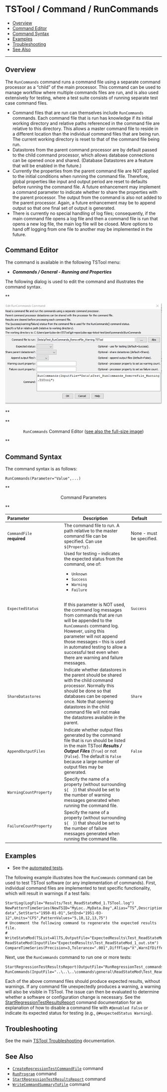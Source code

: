 # TSTool / Command / RunCommands #

*   [Overview](#overview)
*   [Command Editor](#command-editor)
*   [Command Syntax](#command-syntax)
*   [Examples](#examples)
*   [Troubleshooting](#troubleshooting)
*   [See Also](#see-also)

-------------------------

## Overview ##

The `RunCommands` command runs a command file using a separate command processor as a “child” of the main processor.
This command can be used to manage workflow where multiple commands files are run,
and is also used extensively for testing, where a test suite consists of running separate test case command files.

*   Command files that are run can themselves include `RunCommands` commands.
    Each command file that is run has knowledge if its initial working directory and
    relative paths referenced in the command file are relative to this directory.
    This allows a master command file to reside in a different location than the individual command files that are being run.
    The current working directory is reset to that of the command file being run.
*   Datastores from the parent command processor are by default passed to the child command processor,
    which allows database connections can be opened once and shared.
    (Database Datastores are a feature that will be enabled in the future.)
*   Currently the properties from the parent command file are NOT applied to the
    initial conditions when running the command file.
    Therefore, global properties like input and output period are reset to defaults before running the command file.
    A future enhancement may implement a command parameter to indicate whether to share the properties with the parent processor.
    The output from the command is also not added to the parent processor.
    Again, a future enhancement may be to append output so that one final set of output is generated.
*   There is currently no special handling of log files; consequently,
    if the main command file opens a log file and then a command file is run that opens a new log file,
    the main log file will be closed.
    More options to hand off logging from one file to another may be implemented in the future.

## Command Editor ##

The command is available in the following TSTool menu:

*   ***Commands / General - Running and Properties***

The following dialog is used to edit the command and illustrates the command syntax.

**<p style="text-align: center;">
![RunCommands](RunCommands.png)
</p>**

**<p style="text-align: center;">
`RunCommands` Command Editor (<a href="../RunCommands.png">see also the full-size image</a>)
</p>**

## Command Syntax ##

The command syntax is as follows:

```text
RunCommands(Parameter="Value",...)
```
**<p style="text-align: center;">
Command Parameters
</p>**

| **Parameter**&nbsp;&nbsp;&nbsp;&nbsp;&nbsp;&nbsp;&nbsp;&nbsp;&nbsp;&nbsp;&nbsp;&nbsp;&nbsp;&nbsp;&nbsp;&nbsp;&nbsp;&nbsp;&nbsp;&nbsp;&nbsp;&nbsp;&nbsp;&nbsp;&nbsp;&nbsp; | **Description** | **Default**&nbsp;&nbsp;&nbsp;&nbsp;&nbsp;&nbsp;&nbsp;&nbsp;&nbsp;&nbsp; |
| --------------|-----------------|----------------- |
| `CommandFile`<br>**required** | The command file to run. A path relative to the master command file can be specified.  Can use `${Property}`. | None - must be specified. |
| `ExpectedStatus` | Used for testing – indicates the expected status from the command, one of: <ul><li>`Unknown`</li><li>`Success`</li><li>`Warning`</li><li>`Failure`</li></ul><br> If this parameter is NOT used, the command log messages from commands that are run will be appended to the `RunCommands` command log.  However, using this parameter will not append those messages – this is used in automated testing to allow a successful test even when there are warning and failure messages. | `Success` |
| `ShareDatastores` | Indicate whether datastores in the parent should be shared with the child command processor.  Normally this should be done so that databases can be opened once.  Note that opening datastores in the child command file will not make the datastores available in the parent. | `Share` |
| `AppendOutputFiles` | Indicate whether output files generated by the command file that is run should be listed in the main TSTool ***Results / Output Files*** (`True`) or not (`False`).  The default is `False` because a large number of output files may be generated. | `False` |
| `WarningCountProperty` | Specify the name of a property (without surrounding `${  }`) that should be set to the number of warning messages generated when running the command file. |  |
| `FailureCountProperty` | Specify the name of a property (without surrounding `${  }`) that should be set to the number of failure messages generated when running the command file. |  |

## Examples ##

* See the [automated tests](https://github.com/OpenCDSS/cdss-app-tstool-test/tree/master/test/commands/RunCommands).

The following example illustrates how the `RunCommands` command can be used to test TSTool software (or any implementation of commands).
First, individual command files are implemented to test specific functionality,
which will result in warnings if a test fails:

```
StartLog(LogFile="Results/Test_ReadStateMod_1.TSTool.log")
NewPatternTimeSeries(NewTSID="MyLoc..MyData.Day",Alias=”TS”,Description="Test data",SetStart="1950-01-01",SetEnd="1951-03-12",Units="CFS",PatternValues="5,10,12,13,75")
# Uncomment the following command to regenerate the expected results file.
# WriteStateMod(TSList=AllTS,OutputFile="ExpectedResults\Test_ReadStateMod_1_out.stm")
ReadStateMod(InputFile="ExpectedResults\Test_ReadStateMod_1_out.stm")
CompareTimeSeries(Precision=3,Tolerance=".001",DiffFlag="X",WarnIfDifferent=True)
```
Next, use the `RunCommands` command to run one or more tests:

```
StartRegressionTestResultsReport(OutputFile="RunRegressionTest_commands_general.TSTool.out.txt")
RunCommands(InputFile="..\..\..\commands\general\ReadStateMod\Test_ReadStateMod_1.TSTool")
```

Each of the above command files should produce expected results, without warnings.
If any command file unexpectedly produces a warning, a warning will also be visible in TSTool.
The issue can then be evaluated to determine whether a software or configuration change is necessary.
See the [StartRegressionTestResultsReport](../StartRegressionTestResultsReport/StartRegressionTestResultsReport.md)
command documentation for an explanation of how to disable a command file with `#@enabled False`
or indicate its expected status for testing (e.g., `@#expectedStatus Warning`).

## Troubleshooting ##

See the main [TSTool Troubleshooting](../../troubleshooting/troubleshooting.md) documentation.

## See Also ##

*   [`CreateRegressionTestCommandFile`](../CreateRegressionTestCommandFile/CreateRegressionTestCommandFile.md) command
*   [`RunProgram`](../RunProgram/RunProgram.md) command
*   [`StartRegressionTestResultsReport`](../StartRegressionTestResultsReport/StartRegressionTestResultsReport.md) command
*   [`WriteCommandSummaryToFile`](../WriteCommandSummaryToFile/WriteCommandSummaryToFile.md) command
